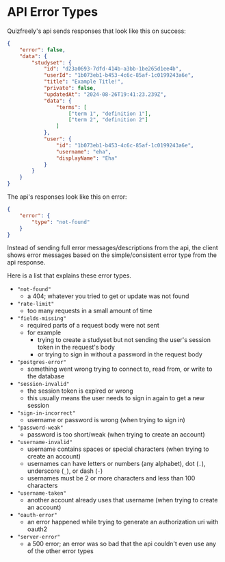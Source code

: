 # API Error Types

Quizfreely's api sends responses that look like this on success:
```json
{
    "error": false,
    "data": {
        "studyset": {
            "id": "d23a0693-7dfd-414b-a3bb-1be265d1ee4b",
            "userId": "1b073eb1-b453-4c6c-85af-1c0199243a6e",
            "title": "Example Title!",
            "private": false,
            "updatedAt": "2024-08-26T19:41:23.239Z",
            "data": {
                "terms": [
                    ["term 1", "definition 1"],
                    ["term 2", "definition 2"]
                ]
            },
            "user": {
                "id": "1b073eb1-b453-4c6c-85af-1c0199243a6e",
                "username": "eha",
                "displayName": "Eha"
            }
        }
    }
}
```

The api's responses look like this on error:
```json
{
    "error": {
        "type": "not-found"
    }
}
```

Instead of sending full error messages/descriptions from the api, the client shows error messages based on the simple/consistent error type from the api response.

Here is a list that explains these error types.
- `"not-found"`
  - a 404; whatever you tried to get or update was not found
- `"rate-limit"`
  - too many requests in a small amount of time
- `"fields-missing"`
  - required parts of a request body were not sent
  - for example
    - trying to create a studyset but not sending the user's session token in the request's body
    - or trying to sign in without a password in the request body
- `"postgres-error"`
  - something went wrong trying to connect to, read from, or write to the database
- `"session-invalid"`
  - the session token is expired or wrong
  - this usually means the user needs to sign in again to get a new session
- `"sign-in-incorrect"`
  - username or password is wrong (when trying to sign in)
- `"password-weak"`
  - password is too short/weak (when trying to create an account)
- `"username-invalid"`
  - username contains spaces or special characters (when trying to create an account)
  - usernames can have letters or numbers (any alphabet), dot (`.`), underscore (`_`), or dash (`-`)
  - usernames must be 2 or more characters and less than 100 characters
- `"username-taken"`
  - another account already uses that username (when trying to create an account)
- `"oauth-error"`
  - an error happened while trying to generate an authorization uri with oauth2
- `"server-error"`
  - a 500 error; an error was so bad that the api couldn't even use any of the other error types
